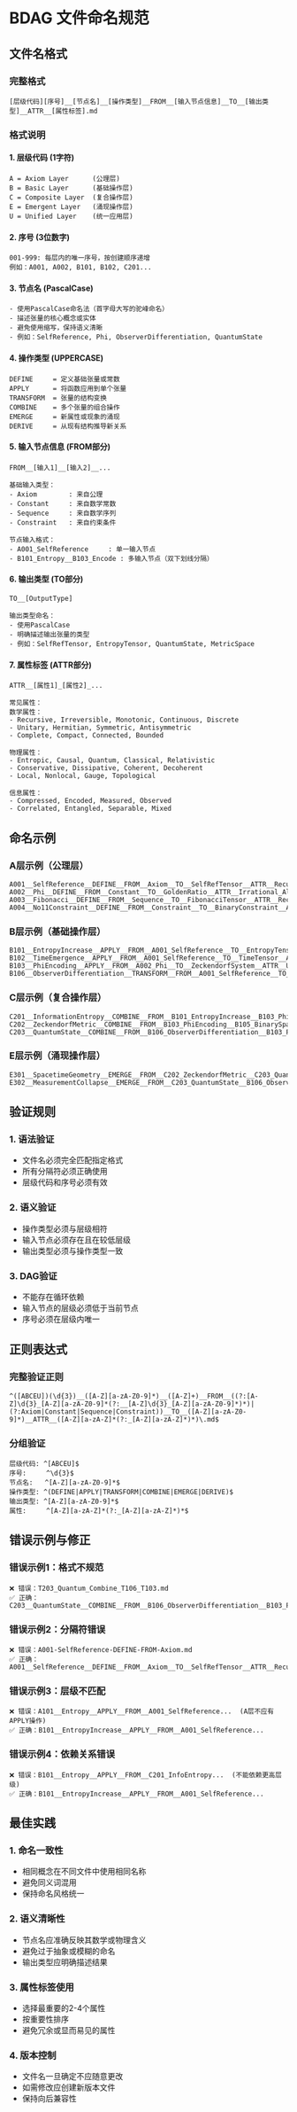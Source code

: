 # BDAG 文件命名规范

## 文件名格式

### 完整格式
```
[层级代码][序号]__[节点名]__[操作类型]__FROM__[输入节点信息]__TO__[输出类型]__ATTR__[属性标签].md
```

### 格式说明

#### 1. 层级代码 (1字符)
```
A = Axiom Layer      (公理层)
B = Basic Layer      (基础操作层) 
C = Composite Layer  (复合操作层)
E = Emergent Layer   (涌现操作层)
U = Unified Layer    (统一应用层)
```

#### 2. 序号 (3位数字)
```
001-999: 每层内的唯一序号，按创建顺序递增
例如：A001, A002, B101, B102, C201...
```

#### 3. 节点名 (PascalCase)
```
- 使用PascalCase命名法（首字母大写的驼峰命名）
- 描述张量的核心概念或实体
- 避免使用缩写，保持语义清晰
- 例如：SelfReference, Phi, ObserverDifferentiation, QuantumState
```

#### 4. 操作类型 (UPPERCASE)
```
DEFINE     = 定义基础张量或常数
APPLY      = 将函数应用到单个张量
TRANSFORM  = 张量的结构变换
COMBINE    = 多个张量的组合操作
EMERGE     = 新属性或现象的涌现
DERIVE     = 从现有结构推导新关系
```

#### 5. 输入节点信息 (FROM部分)
```
FROM__[输入1]__[输入2]__...

基础输入类型：
- Axiom        : 来自公理
- Constant     : 来自数学常数
- Sequence     : 来自数学序列
- Constraint   : 来自约束条件

节点输入格式：
- A001_SelfReference     : 单一输入节点
- B101_Entropy__B103_Encode : 多输入节点（双下划线分隔）
```

#### 6. 输出类型 (TO部分)
```
TO__[OutputType]

输出类型命名：
- 使用PascalCase
- 明确描述输出张量的类型
- 例如：SelfRefTensor, EntropyTensor, QuantumState, MetricSpace
```

#### 7. 属性标签 (ATTR部分)
```
ATTR__[属性1]_[属性2]_...

常见属性：
数学属性：
- Recursive, Irreversible, Monotonic, Continuous, Discrete
- Unitary, Hermitian, Symmetric, Antisymmetric
- Complete, Compact, Connected, Bounded

物理属性：
- Entropic, Causal, Quantum, Classical, Relativistic
- Conservative, Dissipative, Coherent, Decoherent
- Local, Nonlocal, Gauge, Topological

信息属性：
- Compressed, Encoded, Measured, Observed
- Correlated, Entangled, Separable, Mixed
```

## 命名示例

### A层示例（公理层）
```
A001__SelfReference__DEFINE__FROM__Axiom__TO__SelfRefTensor__ATTR__Recursive_Entropic.md
A002__Phi__DEFINE__FROM__Constant__TO__GoldenRatio__ATTR__Irrational_Algebraic.md
A003__Fibonacci__DEFINE__FROM__Sequence__TO__FibonacciTensor__ATTR__Recursive_Growth.md
A004__No11Constraint__DEFINE__FROM__Constraint__TO__BinaryConstraint__ATTR__Forbidden_Consecutive.md
```

### B层示例（基础操作层）
```
B101__EntropyIncrease__APPLY__FROM__A001_SelfReference__TO__EntropyTensor__ATTR__Monotonic_Irreversible.md
B102__TimeEmergence__APPLY__FROM__A001_SelfReference__TO__TimeTensor__ATTR__Quantum_Discrete.md
B103__PhiEncoding__APPLY__FROM__A002_Phi__TO__ZeckendorfSystem__ATTR__Unique_Optimal.md
B106__ObserverDifferentiation__TRANSFORM__FROM__A001_SelfReference__TO__ObserverTensor__ATTR__Separated_Measuring.md
```

### C层示例（复合操作层）
```
C201__InformationEntropy__COMBINE__FROM__B101_EntropyIncrease__B103_PhiEncoding__TO__InfoTensor__ATTR__Quantized_Compressed.md
C202__ZeckendorfMetric__COMBINE__FROM__B103_PhiEncoding__B105_BinarySpace__TO__MetricSpace__ATTR__Complete_Contracted.md
C203__QuantumState__COMBINE__FROM__B106_ObserverDifferentiation__B103_PhiEncoding__TO__QuantumTensor__ATTR__Superposed_Entangled.md
```

### E层示例（涌现操作层）
```
E301__SpacetimeGeometry__EMERGE__FROM__C202_ZeckendorfMetric__C203_QuantumState__TO__SpacetimeTensor__ATTR__Curved_Quantized.md
E302__MeasurementCollapse__EMERGE__FROM__C203_QuantumState__B106_ObserverDifferentiation__TO__CollapseTensor__ATTR__Stochastic_Irreversible.md
```

## 验证规则

### 1. 语法验证
- 文件名必须完全匹配指定格式
- 所有分隔符必须正确使用
- 层级代码和序号必须有效

### 2. 语义验证
- 操作类型必须与层级相符
- 输入节点必须存在且在较低层级
- 输出类型必须与操作类型一致

### 3. DAG验证
- 不能存在循环依赖
- 输入节点的层级必须低于当前节点
- 序号必须在层级内唯一

## 正则表达式

### 完整验证正则
```regex
^([ABCEU])(\d{3})__([A-Z][a-zA-Z0-9]*)__([A-Z]+)__FROM__((?:[A-Z]\d{3}_[A-Z][a-zA-Z0-9]*(?:__[A-Z]\d{3}_[A-Z][a-zA-Z0-9]*)*)|(?:Axiom|Constant|Sequence|Constraint))__TO__([A-Z][a-zA-Z0-9]*)__ATTR__([A-Z][a-zA-Z]*(?:_[A-Z][a-zA-Z]*)*)\.md$
```

### 分组验证
```regex
层级代码: ^[ABCEU]$
序号:     ^\d{3}$
节点名:   ^[A-Z][a-zA-Z0-9]*$
操作类型: ^(DEFINE|APPLY|TRANSFORM|COMBINE|EMERGE|DERIVE)$
输出类型: ^[A-Z][a-zA-Z0-9]*$
属性:     ^[A-Z][a-zA-Z]*(?:_[A-Z][a-zA-Z]*)*$
```

## 错误示例与修正

### 错误示例1：格式不规范
```
❌ 错误：T203_Quantum_Combine_T106_T103.md
✅ 正确：C203__QuantumState__COMBINE__FROM__B106_ObserverDifferentiation__B103_PhiEncoding__TO__QuantumTensor__ATTR__Superposed_Entangled.md
```

### 错误示例2：分隔符错误
```
❌ 错误：A001-SelfReference-DEFINE-FROM-Axiom.md
✅ 正确：A001__SelfReference__DEFINE__FROM__Axiom__TO__SelfRefTensor__ATTR__Recursive_Entropic.md
```

### 错误示例3：层级不匹配
```
❌ 错误：A101__Entropy__APPLY__FROM__A001_SelfReference...  (A层不应有APPLY操作)
✅ 正确：B101__EntropyIncrease__APPLY__FROM__A001_SelfReference...
```

### 错误示例4：依赖关系错误
```
❌ 错误：B101__Entropy__APPLY__FROM__C201_InfoEntropy...  (不能依赖更高层级)
✅ 正确：B101__EntropyIncrease__APPLY__FROM__A001_SelfReference...
```

## 最佳实践

### 1. 命名一致性
- 相同概念在不同文件中使用相同名称
- 避免同义词混用
- 保持命名风格统一

### 2. 语义清晰性  
- 节点名应准确反映其数学或物理含义
- 避免过于抽象或模糊的命名
- 输出类型应明确描述结果

### 3. 属性标签使用
- 选择最重要的2-4个属性
- 按重要性排序
- 避免冗余或显而易见的属性

### 4. 版本控制
- 文件名一旦确定不应随意更改
- 如需修改应创建新版本文件
- 保持向后兼容性